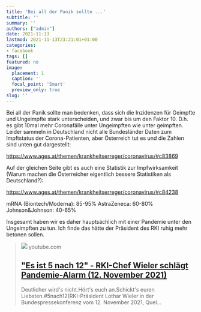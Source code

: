 ```yaml
---
title: 'Bei all der Panik sollte ...'
subtitle: ''
summary: ''
authors: ["admin"]
date: 2021-11-13
lastmod: 2021-11-13T23:21:01+01:00
categories:
- facebook
tags: []
featured: no
image:
  placement: 1
  caption: ''
  focal_point: 'Smart'
  preview_only: true
slug: ''
---
```

Bei all der Panik sollte man bedenken, dass sich die Inzidenzen für Geimpfte und Ungeimpfte stark unterscheiden, und zwar bis um den Faktor 10. D.h. es gibt 10mal mehr Coronafälle unter Ungeimpften wie unter geimpften. Leider sammeln in Deutschland nicht alle Bundesländer Daten zum Impftstatus der Corona-Patienten, aber Österreich tut es und die Zahlen sind unten gut dargestellt:

https://www.ages.at/themen/krankheitserreger/coronavirus/#c83869

Auf der gleichen Seite gibt es auch eine Statistik zur Impfwirksamkeit (Warum machen die Österreicher eigentlich bessere Statistiken als Deutschland?):

https://www.ages.at/themen/krankheitserreger/coronavirus/#c84238

mRNA (Biontech/Moderna): 85-95%
AstraZeneca: 60-80%
Johnson&Johnson: 40-65%

Insgesamt haben wir es daher hauptsächlich mit einer Pandemie unter den Ungeimpften zu tun. Ich finde das hätte der Präsident des RKI ruhig mehr betonen sollen.
> [![](https://i.ytimg.com/vi/3hcqpknENOI/hqdefault.jpg)](https://youtu.be/3hcqpknENOI)
> youtube.com
> ## ["Es ist 5 nach 12" - RKI-Chef Wieler schlägt Pandemie-Alarm (12. November 2021)](https://youtu.be/3hcqpknENOI)
>
>Deutlicher wird's nicht.Hört's euch an.Schickt's euren Liebsten.#5nach12(RKI-Präsident Lothar Wieler in der Bundespressekonferenz vom 12. November 2021, Quel...

